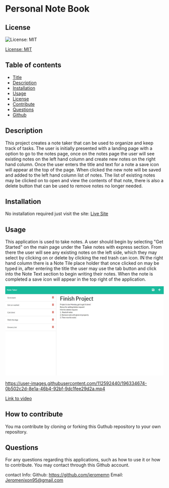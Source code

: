 
# Personal Note Book

## License
![License: MIT](https://img.shields.io/badge/License-MIT-yellow.svg)

[License: MIT](https://opensource.org/licenses/MIT)
	

## Table of contents
* [Title](#title) 
* [Description](#description)
* [Installation](#installation)
* [Usage](#usage)
* [License](#license)
* [Contribute](#contribute)
* [Questions](#questions)
* [Github](#github)

## Description
This project creates a note taker that can be used to organize and keep track of tasks. The user is initially presented with a landing page with a option to go to the notes page, once on the notes page the user will see existing notes on the left hand column and create new notes on the right hand column. Once the user enters the title and text for a note a save icon will appear at the top of the page. When clicked the new note will be saved and added to the left hand column list of notes. The list of existing notes may be clicked on to open and view the contents of that note, there is also a delete button that can be used to remove notes no longer needed. 
    
## Installation
No installation required just visit the site:
[Live Site](https://personal-note-book.herokuapp.com/)

## Usage
This application is used to take notes. A user should begin by selecting "Get Started" on the main page under the Take notes with express section. From there the user will see any existing notes on the left side, which they may select by clicking on or delete by clicking the red trash can icon. IN the right hand column there is a Note Tile place holder that once clicked on may be typed in, after entering the title the user may use the tab button and click into the Note Text section to begin writing their notes. When the note is completed a save icon will appear in the top right of the application. 

![Current note](/assets/Currentnote.jpg)

https://user-images.githubusercontent.com/112592440/196334674-0b502c2d-8e1a-46b4-92bf-9dc1fee29d2a.mp4

[Link to video](https://drive.google.com/file/d/1eDCx4BBFoh0Yh2e03G4K2_Z6Cv1-6Vwo/view)

## 


## How to contribute
You ma contribute by cloning or forking this Guthub repository to your own repository.

## 


## Questions
For any questions regarding this applications, such as how to use it or how to contribute. You may contact through this Github account.

contact Info:
Github: https://github.com/jeromemn
Email: [Jeromenixon95@gmail.com](mailto:Jeromenixon95@gmail.com)

